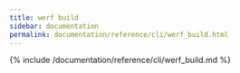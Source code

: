 ```yaml
---
title: werf build
sidebar: documentation
permalink: documentation/reference/cli/werf_build.html
---
```


{% include /documentation/reference/cli/werf_build.md %}
